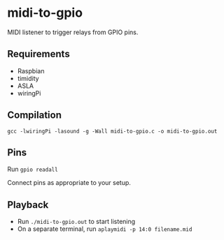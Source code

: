 # midi-to-gpio
MIDI listener to trigger relays from GPIO pins.

## Requirements
- Raspbian
- timidity
- ASLA
- wiringPi

## Compilation
`gcc -lwiringPi -lasound -g -Wall midi-to-gpio.c -o midi-to-gpio.out`

## Pins
Run `gpio readall`

Connect pins as appropriate to your setup.

## Playback
- Run `./midi-to-gpio.out` to start listening
- On a separate terminal, run `aplaymidi -p 14:0 filename.mid`